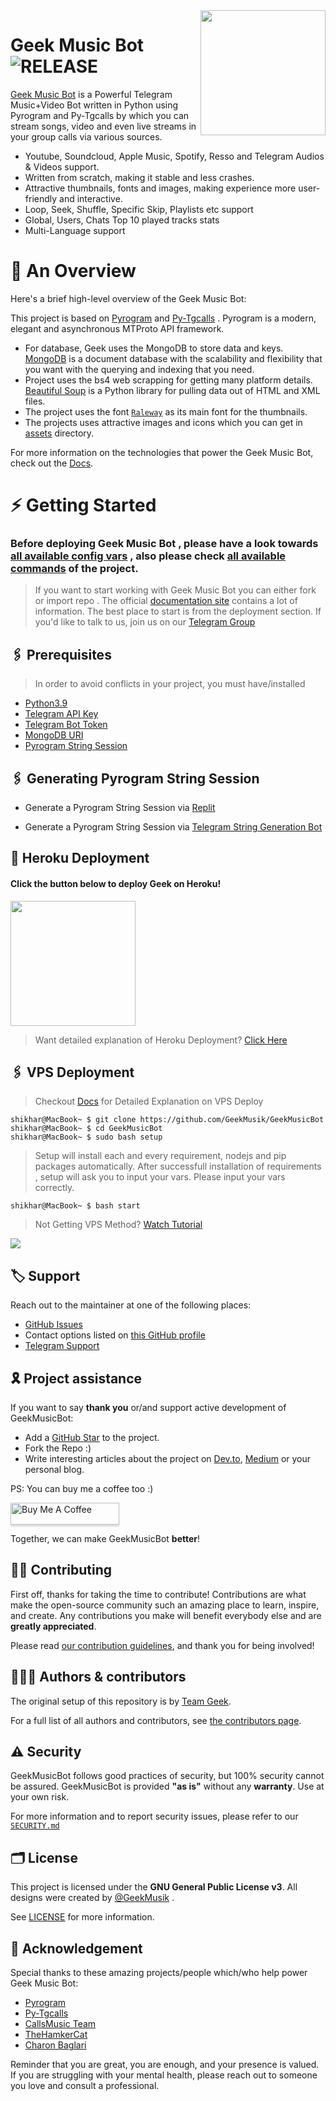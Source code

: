 <img src="https://telegra.ph/file/c0e014ff34f34d1056627.png" align="right" width="200" height="200"/>

# Geek Music Bot <img src="https://img.shields.io/github/v/release/GeekMusik/GeekMusicBot?color=black&logo=github&logoColor=black&style=social" alt="RELEASE">

[Geek Music Bot](https://github.com/GeekMusik/GeekMusicBot) is a Powerful Telegram Music+Video Bot written in Python using Pyrogram and Py-Tgcalls by which you can stream songs, video and even live streams in your group calls via various sources.

* Youtube, Soundcloud, Apple Music, Spotify, Resso and Telegram Audios & Videos support.
* Written from scratch, making it stable and less crashes.
* Attractive thumbnails, fonts and images,  making experience more user-friendly and interactive.
* Loop, Seek, Shuffle, Specific Skip, Playlists etc support
* Global, Users, Chats Top 10 played tracks stats
* Multi-Language support


# 🔗 An Overview

Here's a brief high-level overview of the Geek Music Bot:

This project is based on [Pyrogram](https://github.com/pyrogram) and [Py-Tgcalls](https://github.com/pytgcalls/pytgcalls) . Pyrogram is a modern, elegant and asynchronous MTProto API framework.

* For database, Geek uses the MongoDB to store data and keys. [MongoDB](https://www.mongodb.com/) is a document database with the scalability and flexibility that you want with the querying and indexing that you need.
* Project uses the bs4 web scrapping for getting many platform details. [Beautiful Soup](https://www.crummy.com/software/BeautifulSoup/bs4/doc/) is a Python library for pulling data out of HTML and XML files.
* The project uses the font [`Raleway`](../assets/font2.ttf) as its main font for the thumbnails.
* The projects uses attractive images and icons which you can get in [assets](../assets/) directory.

For more information on the technologies that power the Geek Music Bot, check out the [Docs](https://notreallyshikhar.gitbook.io/Geekmusicbot/).



# ⚡️ Getting Started

### Before deploying Geek Music Bot , please have a look towards [all available config vars](../config/README.md) , also please check [all available commands](../strings/command.yml) of the project.

> If you want to start working with Geek Music Bot you can either fork or import repo .
> The official [documentation site](https://notreallyshikhar.gitbook.io/Geekmusicbot/) contains a lot of information. The best place to start is from the deployment section.
> If you'd like to talk to us, join us on our [Telegram Group](https://t.me/GeekSupportKu)


## 🖇 Prerequisites

> In order to avoid conflicts in your project, you must have/installed

- [Python3.9](https://www.python.org/downloads/release/python-390/)
- [Telegram API Key](https://docs.pyrogram.org/intro/setup#api-keys)
- [Telegram Bot Token](https://t.me/botfather)
- [MongoDB URI](https://notreallyshikhar.gitbook.io/Geekmusicbot/deployment/mongodb)
- [Pyrogram String Session](https://notreallyshikhar.gitbook.io/Geekmusicbot/deployment/string-session)


## 🖇 Generating Pyrogram String Session

- Generate a Pyrogram String Session via [Replit](https://replit.com/@NotReallyShikhar/Geek-Music-String-Gen)

- Generate a Pyrogram String Session via [Telegram String Generation Bot](https://t.me/GeekStringBot)


## 🚀 Heroku Deployment

<h4>Click the button below to deploy Geek on Heroku!</h4>    
<a href="https://Geek.tech/deploy/"><img src="https://img.shields.io/badge/Deploy%20To%20Heroku-blueviolet?style=for-the-badge&logo=heroku" width="200""/></a>

> Want detailed explanation of Heroku Deployment? [Click Here](https://notreallyshikhar.gitbook.io/Geekmusicbot/deployment/heroku)


## 🖇 VPS Deployment

> Checkout [Docs](https://notreallyshikhar.gitbook.io/Geekmusicbot/deployment/local-hosting-or-vps) for Detailed Explanation on VPS Deploy


```console
shikhar@MacBook~ $ git clone https://github.com/GeekMusik/GeekMusicBot
shikhar@MacBook~ $ cd GeekMusicBot
shikhar@MacBook~ $ sudo bash setup
```
> Setup will install each and every requirement, nodejs and pip packages automatically. After successfull installation of requirements , setup will ask you to input your vars.
> Please input your vars correctly.

```console
shikhar@MacBook~ $ bash start
```

> Not Getting VPS Method? [Watch Tutorial](https://t.me/GeekSupportKu)


<img src="https://telegra.ph/file/6b75b57da50ef1183fcdc.jpg" align="center">


## 🏷 Support

Reach out to the maintainer at one of the following places:

- [GitHub Issues](https://github.com/GeekMusik/Geekmusicbot/issues/new?assignees=&labels=question&template=SUPPORT_QUESTION.md&title=support%3A+)
- Contact options listed on [this GitHub profile](https://github.com/GeekMusik)
- [Telegram Support](https://t.me/GeekSupportKu)

## 🎗 Project assistance

If you want to say **thank you** or/and support active development of GeekMusicBot:

- Add a [GitHub Star](https://github.com/GeekMusik/GeekMusicBot) to the project.
- Fork the Repo :)
- Write interesting articles about the project on [Dev.to](https://dev.to/), [Medium](https://medium.com/) or your personal blog.

PS: You can buy me a coffee too :)
<p><a href="https://www.buymeacoffee.com/notreallysy" target="_blank"><img src="https://www.buymeacoffee.com/assets/img/custom_images/orange_img.png" alt="Buy Me A Coffee" style="height: 35px !important;width: 174px !important;box-shadow: 0px 3px 2px 0px rgba(190, 190, 190, 0.5) !important;-webkit-box-shadow: 0px 3px 2px 0px rgba(190, 190, 190, 0.5) !important;" ></a></p>

Together, we can make GeekMusicBot **better**!

## ✍🏻 Contributing

First off, thanks for taking the time to contribute! Contributions are what make the open-source community such an amazing place to learn, inspire, and create. Any contributions you make will benefit everybody else and are **greatly appreciated**.

Please read [our contribution guidelines](CONTRIBUTING.md), and thank you for being involved!

## 👨🏻‍💻 Authors & contributors

The original setup of this repository is by [Team Geek](https://github.com/GeekMusik).

For a full list of all authors and contributors, see [the contributors page](https://github.com/GeekMusik/GeekMusicBot/contributors).

## ⚠️ Security

GeekMusicBot follows good practices of security, but 100% security cannot be assured. GeekMusicBot is provided **"as is"** without any **warranty**. Use at your own risk.

For more information and to report security issues, please refer to our [`SECURITY.md`](SECURITY.md)


## 🗂 License

This project is licensed under the **GNU General Public License v3**. All designs were created by [@GeekMusik](https://github.com/GeekMusik) .

See [LICENSE](../LICENSE) for more information.

## 📑 Acknowledgement

Special thanks to these amazing projects/people which/who help power Geek Music Bot:

- [Pyrogram](https://github.com/pyrogram/pyrogram)
- [Py-Tgcalls](https://github.com/pytgcalls/pytgcalls)
- [CallsMusic Team](https://github.com/Callsmusic)
- [TheHamkerCat](https://github.com/TheHamkerCat)
- [Charon Baglari](https://github.com/XCBv021)


Reminder that you are great, you are enough, and your presence is valued. If you are struggling with your mental health, please reach out to someone you love and consult a professional.
